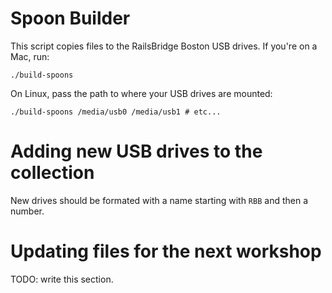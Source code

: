 # Spoon Builder

This script copies files to the RailsBridge Boston USB drives. If you're
on a Mac, run:

    ./build-spoons

On Linux, pass the path to where your USB drives are mounted:

    ./build-spoons /media/usb0 /media/usb1 # etc...

# Adding new USB drives to the collection

New drives should be formated with a name starting with `RBB` and then a
number.

# Updating files for the next workshop

TODO: write this section.
